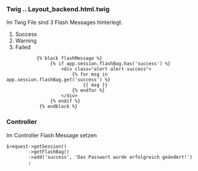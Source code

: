### Twig .. Layout_backend.html.twig

Im Twig File sind 3 Flash Messages hinterlegt.
1. Success
2. Warning
3. Failed
 

```
           {% block flashMessage %}
                {% if app.session.flashBag.has('success') %}
                    <div class="alert alert-success">
                        {% for msg in app.session.flashBag.get('success') %}
                            {{ msg }}
                        {% endfor %}
                    </div>
                {% endif %}
            {% endblock %}
````

### Controller

Im Controller Flash Message setzen

```
$request->getSession()
        ->getFlashBag()
        ->add('success', 'Das Passwort wurde erfolgreich geändert!')
        ;            
```